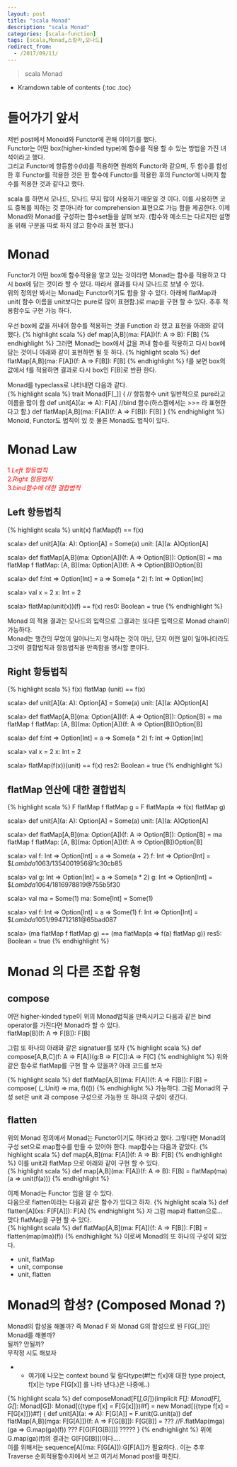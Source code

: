 ```yaml
---
layout: post
title: "scala Monad"
description: "scala Monad"
categories: [scala-function]
tags: [scala,Monad,스칼라,모나드]
redirect_from:
  - /2017/09/11/
---
```


> scala Monad


* Kramdown table of contents
{:toc .toc}

# 들어가기 앞서
저번 post에서 Monoid와 Functor에 관해 이야기를 했다.  
Functor는 어떤 box(higher-kinded type)에 함수를 적용 할 수 있는 방법을 가진 녀석이라고 했다.  
그리고 Functor에 항등함수(Id)를 적용하면 원래의 Functor와 같으며, 두 함수를 합성한 후 Functor를 적용한 것은 한 함수에 Functor를 적용한 후의 Functor에 나머지 함수를 적용한 것과 같다고 했다.  

scala 를 하면서 모나드, 모나드 무지 많이 사용하기 때문일 것 이다. 이를 사용하면 코드 중복를 피하는 것 뿐아니라 for comprehension 표현으로 가능 함을 제공한다. 이제 Monad와 Monad를 구성하는 함수set들을 살펴 보자.
(함수와 메소드는 다르지만 설명을 위해 구분을 따로 하지 않고 함수라 표현 했다.)

# Monad
Functor가 어떤 box에 함수적용을 알고 있는 것이라면 Monad는 함수를 적용하고 다시 box에 담는 것이라 할 수 있다. 따라서 결과를 다시 모나드로 보낼 수 있다.  
위의 정의만 봐서는 Monad는 Functor이기도 함을 알 수 있다. 아래에 flatMap과 unit( 함수 이름을 unit보다는 pure로 많이 표현함.)로 map을 구현 할 수 있다. 추후 적용함수도 구현 가능 하다.  

우선 box에 값을 꺼내어 함수를 적용하는 것을 Function 라 했고 표현을 아래와 같이 했다.
{% highlight scala %}
def map[A,B](ma: F[A])(f: A => B): F[B]
{% endhighlight %}
그러면 Monad는 box에서 값을 꺼내 함수를 적용하고 다시 box에 담는 것이니 아래와 같이 표현하면 될 듯 하다.
{% highlight scala %}
def flatMap[A,B](ma: F[A])(f: A => F[B]): F[B]
{% endhighlight %}
f를 보면 box의 값에서  f를 적용하면 결과로 다시 box인 F[B]로 반환 한다.  

Monad를 typeclass로 나타내면 다음과 같다.  
{% highlight scala %}
trait Monad[F[_]] {
  // 항등함수 unit 일반적으로  pure라고 이름을 많이 함
  def unit[A](a: => A): F[A] 
  //bind 함수(하스켈에서는 >>= 라 표현한다고 함.)
  def flatMap[A,B](ma: F[A])(f: A => F[B]): F[B]
}
{% endhighlight %}
Monoid, Functor도 법칙이 있 듯 물론 Monad도 법칙이 있다.

# Monad Law
<span style="color:red">1.*Left 항등법칙*</span>  
<span style="color:red">2.*Right 항등법칙*</span>  
<span style="color:red">3.*bind함수에 대한  결합법칙*</span>  

## Left 항등법칙
{% highlight scala %}
unit(x) flatMap(f) == f(x)

scala> def unit[A](a: A): Option[A] = Some(a)
unit: [A](a: A)Option[A]

scala> def flatMap[A,B](ma: Option[A])(f: A => Option[B]): Option[B] = ma flatMap f
flatMap: [A, B](ma: Option[A])(f: A => Option[B])Option[B]

scala> def f:Int => Option[Int] = a => Some(a * 2)
f: Int => Option[Int]

scala> val x = 2
x: Int = 2

scala> flatMap(unit(x))(f) == f(x)
res0: Boolean = true
{% endhighlight %}

Monad 의 적용 결과는 모나드의 입력으로 그결과는 또다른 입력으로 Monad chain이 가능하다.  
Monad는 행간의 무었이 일어나느지 명시하는 것이 아닌, 단지 어떤 일이 일어나더라도 그것이 결합법칙과 항등법칙을 만족함을 명시할 뿐이다.

## Right 항등법칙
{% highlight scala %}
f(x) flatMap (unit) == f(x)

scala> def unit[A](a: A): Option[A] = Some(a)
unit: [A](a: A)Option[A]

scala> def flatMap[A,B](ma: Option[A])(f: A => Option[B]): Option[B] = ma flatMap f
flatMap: [A, B](ma: Option[A])(f: A => Option[B])Option[B]

scala> def f:Int => Option[Int] = a => Some(a * 2)
f: Int => Option[Int]

scala> val x = 2
x: Int = 2

scala> flatMap(f(x))(unit) == f(x)
res2: Boolean = true
{% endhighlight %}

## flatMap 연산에 대한 결합법칙
{% highlight scala %}
F flatMap f flatMap g = F flatMap(a => f(x) flatMap g)

scala> def unit[A](a: A): Option[A] = Some(a)
unit: [A](a: A)Option[A]

scala> def flatMap[A,B](ma: Option[A])(f: A => Option[B]): Option[B] = ma flatMap f
flatMap: [A, B](ma: Option[A])(f: A => Option[B])Option[B]

scala> val f: Int => Option[Int] = a => Some(a + 2)
f: Int => Option[Int] = $$Lambda$1063/1354001956@1c30cb85

scala> val g: Int => Option[Int] = a => Some(a * 2)
g: Int => Option[Int] = $$Lambda$1064/1816978819@755b5f30

scala> val ma = Some(1)
ma: Some[Int] = Some(1)

scala> val f: Int => Option[Int] = a => Some(1)
f: Int => Option[Int] = $$Lambda$1051/994712181@65bad087

scala> (ma flatMap f flatMap g) == (ma flatMap(a => f(a) flatMap g))
res5: Boolean = true
{% endhighlight %}


# Monad 의 다른 조합 유형
## compose
어떤 higher-kinded type이 위의 Monad법칙을 만족시키고 다음과 같은 bind operator를 가진다면 Monad라 할 수 있다.  
flatMap[B](f: A => F[B]): F[B]  

그럼 또 하나의 아래와 같은 signatuer를 보자 
{% highlight scala %}
def compose[A,B,C](f: A => F[A])(g:B => F[C]):A => F[C] 
{% endhighlight %}
위와 같은 함수로 flatMap를 구현 할 수 있을까? 아래 코드를 보자  

{% highlight scala %}
def flatMap[A,B](ma: F[A])(f: A => F[B]): F[B] = 
 compose( (_:Unit) => ma, f)(())
{% endhighlight %}
가능하다. 그럼 Monad의 구성 set은 unit 과 compose 구성으로 가능한 또 하나의 구성이 생긴다.  

## flatten
위의 Monad 정의에서 Monad는 Functor이기도 하다라고 했다. 그렇다면 Monad의 구성 set으로 map함수를 만들 수 있어야 한다. map함수는 다음과 같았다.
{% highlight scala %}
def map[A,B](ma: F[A])(f: A => B): F[B]
{% endhighlight %}
이를 unit과 flatMap 으로 아래와 같이 구현 할 수 있다.  
{% highlight scala %}
def map[A,B](ma: F[A])(f: A => B): F[B] = 
  flatMap(ma)(a => unit(f(a)))
{% endhighlight %}

이제 Monad는 Functor 임을 알 수 있다.  
다음으로 flatten이라는 다음과 같은 함수가 있다고 하자. 
{% highlight scala %}
def flatten[A](xs: F[F[A]]): F[A]
{% endhighlight %}
자 그럼 map과 flatten으로...  
맞다 flatMap을 구현 할 수 있다.  
{% highlight scala %}
def flatMap[A,B](ma: F[A])(f: A => F[B]): F[B] = 
  flatten(map(ma)(f))
{% endhighlight %}
이로써 Monad의 또 하나의 구성이 되었다.  

* unit, flatMap  
* unit, componse  
* unit, flatten

# Monad의 합성? (Composed Monad ?) 
Monad의 합성을 해볼까?  즉 Monad F 와 Monad G의 합성으로 된  F[G[\_]]인 Monad를 해볼까?  
될까? 안될까?  
무작정 시도 해보자  

- - 여기에 나오는 context bound 및 람다type(#f는 f[x]에 대한 type project, f[x]는 type F[G[x]] 를 나타 낸다.)은 나중에..)  

  

{% highlight scala %}
def composeMonad[F[_],G[_])(implicit F[_]: Monad[F], G[_]: Monad[G]): Monad[({type f[x] = F[G[x]]})#f] = new Monad[({type f[x] = F[G[x]]})#f] {
  def unit[A](a: => A): F[G[A]] = F.unit(G.unit(a))
  def flatMap[A,B](mga: F[G[A]])(f: A => F[G[B]]): F[G[B]] = ???
    //F.flatMap(mga)(ga => G.map(ga)(f)) ??? F[G[F[G[B]]]] ?????
}
{% endhighlight %}
위에  G.map(ga)(f)의 결과는 G[F[G[B]]]이다....  
이를 위해서는 sequence\[A\](ma: F\[G\[A\]\]):G\[F\[A\]\]가 필요하다.. 이는 추후 Traverse 순회적용함수자에서 보고 여기서 Monad post를 마친다.  













[^1]: This is a footnote.

[kramdown]: https://kramdown.gettalong.org/
[Simple Texture]: https://github.com/yizeng/jekyll-theme-simple-texture
